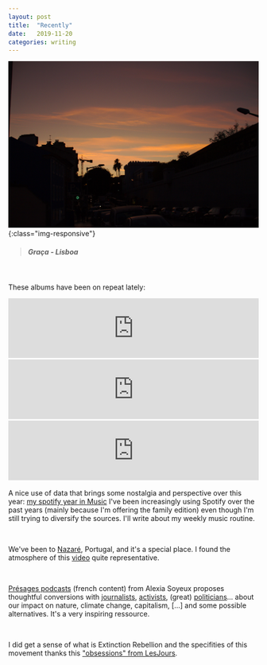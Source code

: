 ```yaml
---
layout: post
title:  "Recently"
date:   2019-11-20 
categories: writing
---
```


![](/assets/photos/graca.jpg){:class="img-responsive"}
> ##### Graça - Lisboa

<br>


These albums have been on repeat lately:
<iframe style="border: 0; width: 100%; height: 120px;" src="https://bandcamp.com/EmbeddedPlayer/album=856547393/size=large/bgcol=ffffff/linkcol=e99708/tracklist=false/artwork=small/transparent=true/" seamless><a href="http://teebs.bandcamp.com/album/anicca">Anicca by Teebs</a></iframe>

<iframe style="border: 0; width: 100%; height: 120px;" src="https://bandcamp.com/EmbeddedPlayer/album=1920003509/size=large/bgcol=ffffff/linkcol=e99708/tracklist=false/artwork=small/transparent=true/" seamless><a href="http://matthewhalsall.bandcamp.com/album/colour-yes-special-edition">Colour Yes (Special Edition) by Matthew Halsall</a></iframe>

<iframe style="border: 0; width: 100%; height: 120px;" src="https://bandcamp.com/EmbeddedPlayer/album=3999729250/size=large/bgcol=ffffff/linkcol=e99708/tracklist=false/artwork=small/transparent=true/" seamless><a href="http://fourtet.bandcamp.com/album/live-at-funkhaus-berlin-10th-may-2018">Live at Funkhaus Berlin, 10th May 2018 by Four Tet</a></iframe>

<br>

A nice use of data that brings some nostalgia and perspective over this year: [my spotify year in Music](https://open.spotify.com/wrapped/6faafd014f552094d9102cab0ed27ea7c40668a4?lang=fr)
I've been increasingly using Spotify over the past years (mainly because I'm offering the family edition) even though I'm still trying to diversify the sources. I'll write about my weekly music routine. 

<br>

We've been to [Nazaré](https://www.google.com/maps/place/Nazar%C3%A9+Lighthouse/@39.6060847,-9.0864732,15.9z/data=!4m13!1m7!3m6!1s0xd18a8232f6ad417:0x3d2d871af42106f!2zTmF6YXLDqQ!3b1!8m2!3d39.6012147!4d-9.0700991!3m4!1s0xd18a994aeee333d:0xb2c0516c11844f31!8m2!3d39.6045433!4d-9.0848458), Portugal, and it's a special place.
I found the atmosphere of this [video](https://www.youtube.com/watch?time_continue=161&v=Ndyvmrawkcg) quite representative. 

<br>

[Présages podcasts](https://www.presages.fr/) (french content) from Alexia Soyeux proposes thoughtful conversions with [journalists](https://www.presages.fr/blog/2019/david-dufresne), [activists](https://www.presages.fr/blog/2019/corinne-morel-darleux), (great) [politicians](https://www.presages.fr/blog/2019/damien-careme)... about our impact on nature, climate change, capitalism, [...] and some possible alternatives.  It's a very inspiring ressource.

<br>

I did get a sense of what is Extinction Rebellion and the specifities of this movement thanks this ["obsessions" from LesJours](https://lesjours.fr/obsessions/extinction-rebellion/).
